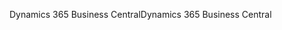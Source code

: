 <span data-ttu-id="d06c2-101">Dynamics 365 Business Central</span><span class="sxs-lookup"><span data-stu-id="d06c2-101">Dynamics 365 Business Central</span></span>
